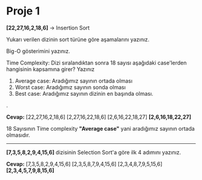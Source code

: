 # Proje 1
**[22,27,16,2,18,6]** -> Insertion Sort

Yukarı verilen dizinin sort türüne göre aşamalarını yazınız.

Big-O gösterimini yazınız.

Time Complexity: Dizi sıralandıktan sonra 18 sayısı aşağıdaki case'lerden hangisinin kapsamına girer? Yazınız
1. Average case: Aradığımız sayının ortada olması
2. Worst case: Aradığımız sayının sonda olması
3. Best case: Aradığımız sayının dizinin en başında olması.

.

**Cevap:**
[22,27,16,2,18,6]
[2,27,16,22,18,6]
[2,6,16,22,18,27]
**[2,6,16,18,22,27]**

18 Sayısının Time complexity **"Average case"** yani aradığımız sayının ortada olmasıdır.


---
**[7,3,5,8,2,9,4,15,6]** dizisinin Selection Sort'a göre ilk 4 adımını yazınız.

**Cevap:**
[7,3,5,8,2,9,4,15,6]
[2,3,5,8,7,9,4,15,6]
[2,3,4,8,7,9,5,15,6]
**[2,3,4,5,7,9,8,15,6]**